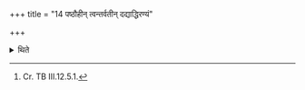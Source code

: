 +++
title = "14 पष्ठौहीन् त्वन्तर्वतीन् दद्याद्धिरण्यं"

+++

<details><summary>थिते</summary>

14. But he should give a pregnant four-yeared cow, gold and cloth.[^1]   

[^1]: Cr. TB III.12.5.1. 
</details>
